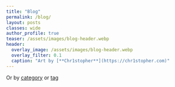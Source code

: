 ```yaml
---
title: "Blog"
permalink: /blog/
layout: posts
classes: wide
author_profile: true
teaser: /assets/images/blog-header.webp
header:
  overlay_image: /assets/images/blog-header.webp
  overlay_filter: 0.1
  caption: "Art by [**Chr1stopher**](https://chr1stopher.com)"
---
```

Or by <a href="/categories/">category</a> or <a href="/tags/">tag</a>